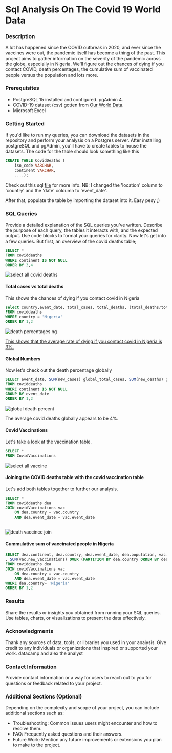 # Sql Analysis On The Covid 19 World Data


### Description

A lot has happened since the COVID outbreak in 2020, and ever since the vaccines were out, the pandemic itself has become a thing of the past. This project aims to gather information on the severity of the pandemic across the globe, especially in Nigeria. We'll figure out the chances of dying if you contact COVID, death percentages, the cumulative sum of vaccinated people versus the population and lots more.


### Prerequisites

- PostgreSQL 15 installed and configured. pgAdmin 4.
- COVID-19 dataset (csv) gotten from [Our World Data](https://ourworldindata.org/coronavirus).
- Microsoft Excel

### Getting Started

If you'd like to run my queries, you can download the datasets in the repository and perform your analysis on a Postgres server. After installing postgreSQL and pgAdmin, you'll have to create tables to house the datasets. The code for the table should look something like this
```sql
CREATE TABLE CovidDeaths (
	iso_code VARCHAR,
	continent VARCHAR,
    ....);
```
Check out this sql [file](https://github.com/niola-liberty/covid-sql-project/blob/main/tables%20import%20queries.sql) for more info. 
NB: I changed the 'location' column to 'country' and the 'date' coloumn to 'event_date'.

After that, populate the table by importing the dataset into it. Easy pesy ;)

### SQL Queries

Provide a detailed explanation of the SQL queries you've written. Describe the purpose of each query, the tables it interacts with, and the expected output. Use code blocks to format your queries for clarity.
Now let's get into a few queries. But first, an overview of the covid deaths table;
```sql
SELECT * 
FROM coviddeaths
WHERE continent IS NOT NULL
ORDER BY 3,4
```

![select all covid deaths](https://github.com/niola-liberty/covid-sql-project/assets/82907562/ba5ff080-31ee-483a-b223-11569415039c)


#### Total cases vs total deaths
This shows the chances of dying if you contact covid in Nigeria 
```sql
select country,event_date, total_cases, total_deaths, (total_deaths/total_cases)*100 death_percentage
FROM coviddeaths
WHERE country = 'Nigeria'
ORDER BY 1,2
```
![death percentages ng](https://github.com/niola-liberty/covid-sql-project/assets/82907562/4cb96eb0-f062-431a-a98d-18b1363d5759)

<u>This shows that the average rate of dying if you contact covid in Nigeria is 3%.</u>

#### Global Numbers
Now let's check out the death percentage globally
```sql
SELECT event_date, SUM(new_cases) global_total_cases, SUM(new_deaths) global_total_deaths, sum(new_deaths)/sum(new_cases)*100 global_deaths_precentage
FROM coviddeaths
WHERE continent IS NOT NULL
GROUP BY event_date
ORDER BY 1,2
```
![global death percent](https://github.com/niola-liberty/covid-sql-project/assets/82907562/35d90684-2a51-40a1-8c2b-ab4cc02c6187)

The average covid deaths globally appears to be 4%.

#### Covid Vaccinations
Let's take a look at the vaccination table.
```sql
SELECT * 
FROM CovidVaccinations 

```
![select all vaccine](https://github.com/niola-liberty/covid-sql-project/assets/82907562/81e08752-71fd-4394-bae0-618f8fcc8198)

#### Joining the COVID deaths table with the covid vaccination table
Let's add both tables together to further our analysis.
```sql
SELECT *
FROM coviddeaths dea
JOIN covidVaccinations vac
	ON dea.country = vac.country
	AND dea.event_date = vac.event_date
	  
```
![death vaccince join](https://github.com/niola-liberty/covid-sql-project/assets/82907562/34c8e163-6177-4b9d-8d4f-839d98eecb2e)

#### Cummulative sum of vaccinated people in Nigeria
```sql
SELECT dea.continent, dea.country, dea.event_date, dea.population, vac.new_vaccinations
, SUM(vac.new_vaccinations) OVER (PARTITION BY dea.country ORDER BY dea.country, dea.event_date) cummulative_vaccinated_sum
FROM coviddeaths dea
JOIN covidVaccinations vac
	ON dea.country = vac.country
	AND dea.event_date = vac.event_date
WHERE dea.country= 'Nigeria'	
ORDER BY 1,2	
```


### Results

Share the results or insights you obtained from running your SQL queries. Use tables, charts, or visualizations to present the data effectively.


### Acknowledgments

Thank any sources of data, tools, or libraries you used in your analysis. Give credit to any individuals or organizations that inspired or supported your work.
datacamp and alex the analyst

### Contact Information

Provide contact information or a way for users to reach out to you for questions or feedback related to your project.

### Additional Sections (Optional)

Depending on the complexity and scope of your project, you can include additional sections such as:

- Troubleshooting: Common issues users might encounter and how to resolve them.
- FAQ: Frequently asked questions and their answers.
- Future Work: Mention any future improvements or extensions you plan to make to the project.


